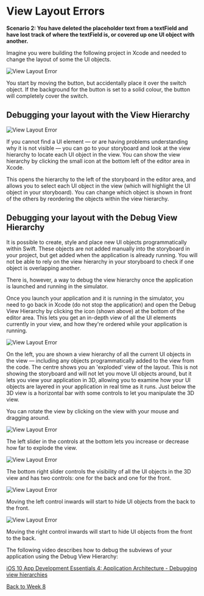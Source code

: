 # View Layout Errors

**Scenario 2: You have deleted the placeholder text from a textField and have lost track of where the textField is, or covered up one UI object with another.**

Imagine you were building the following project in Xcode and needed to change the layout of some the UI objects.

![View Layout Error](/F2020/assets/img/LayoutError_1.png)

You start by moving the button, but accidentally place it over the switch object.  If the background for the button is set to a solid colour, the button will completely cover the switch.

## Debugging your layout with the View Hierarchy

![View Layout Error](/F2020/assets/img/LayoutError_2.png)

If you cannot find a UI element *—* or are having problems understanding why it is not visible *—* you can go to your storyboard and look at the view hierarchy to locate each UI object in the view. You can show the view hierarchy by clicking the small icon at the bottom left of the editor area in Xcode.

This opens the hierarchy to the left of the storyboard in the editor area, and allows you to select each UI object in the view (which will highlight the UI object in your storyboard).  You can change which object is shown in front of the others by reordering the objects within the view hierarchy.

## Debugging your layout with the Debug View Hierarchy

It is possible to create, style and place new UI objects programmatically within Swift.  These objects are not added manually into the storyboard in your project, but get added when the application is already running.  You will not be able to rely on the view hierarchy in your storyboard to check if one object is overlapping another.

There is, however, a way to debug the view hierarchy once the application is launched and running in the simulator.

Once you launch your application and it is running in the simulator, you need to go back in Xcode (do not stop the application) and open the Debug View Hierarchy by clicking the icon (shown above) at the bottom of the editor area.  This lets you get an in-depth view of all the UI elements currently in your view, and how they're ordered while your application is running.

![View Layout Error](/F2020/assets/img/LayoutError_3.png)

On the left, you are shown a view hierarchy of all the current UI objects in the view *—* including any objects programmatically added to the view from the code.  The centre shows you an 'exploded' view of the layout.  This is not showing the storyboard and will not let you move UI objects around, but it lets you view your application in 3D, allowing you to examine how your UI objects are layered in your application in real time as it runs.  Just below the 3D view is a horizontal bar with some controls to let you manipulate the 3D view.

You can rotate the view by clicking on the view with your mouse and dragging around.

![View Layout Error](/F2020/assets/img/LayoutError_4.png)

The left slider in the controls at the bottom lets you increase or decrease how far to explode the view.

![View Layout Error](/F2020/assets/img/LayoutError_5.png)

The bottom right slider controls the visibility of all the UI objects in the 3D view and has two controls: one for the back and one for the front.

![View Layout Error](/F2020/assets/img/LayoutError_6.png)

Moving the left control inwards will start to hide UI objects from the back to the front.

![View Layout Error](/F2020/assets/img/LayoutError_7.png)

Moving the right control inwards will start to hide UI objects from the front to the back.

The following video describes how to debug the subviews of your application using the Debug View Hierarchy:

[iOS 10 App Development Essentials 4: Application Architecture - Debugging view hierarchies](https://www.lynda.com/Swift-tutorials/Debugging-view-hierarchies/518765/550162-4.html)

[Back to Week 8](./index.md#during-class)
